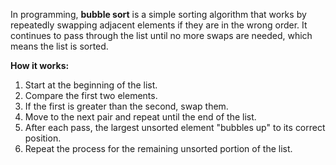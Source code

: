 In programming, **bubble sort** is a simple sorting algorithm that works by repeatedly swapping adjacent elements if they are in the wrong order. It continues to pass through the list until no more swaps are needed, which means the list is sorted.

**How it works:**
1. Start at the beginning of the list.
2. Compare the first two elements.
3. If the first is greater than the second, swap them.
4. Move to the next pair and repeat until the end of the list.
5. After each pass, the largest unsorted element "bubbles up" to its correct position.
6. Repeat the process for the remaining unsorted portion of the list.